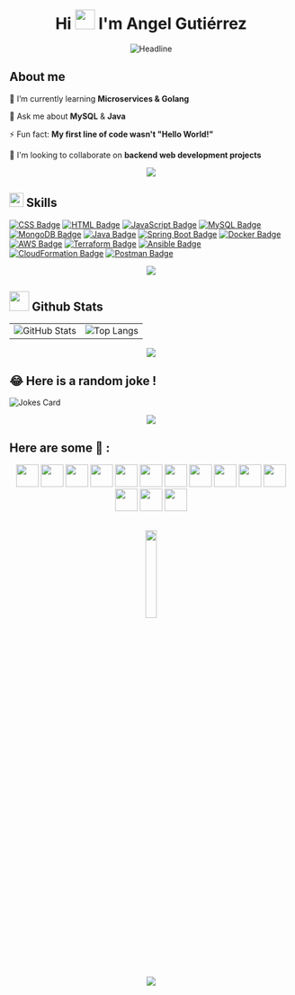<h1 align="center">Hi <img src="https://media.giphy.com/media/hvRJCLFzcasrR4ia7z/giphy.gif" width="35"> I'm Angel Gutiérrez</h1>

<div align=center>
  <img src="https://readme-typing-svg.herokuapp.com?color=%236FDA44&size=32&center=true&vCenter=true&width=600&height=50&lines=Web+Developer" alt="Headline" />
</div>

<h2>About me</h2>

 🌱 I’m currently learning **Microservices & Golang**

 💬 Ask me about **MySQL** & **Java**

 ⚡ Fun fact: **My first line of code wasn't "Hello World!"**

 👯 I'm looking to collaborate on **backend web development projects**

 <p  align="center">
<img src="https://user-images.githubusercontent.com/73097560/115834477-dbab4500-a447-11eb-908a-139a6edaec5c.gif">             
<br>

## <img src="https://media2.giphy.com/media/QssGEmpkyEOhBCb7e1/giphy.gif?cid=ecf05e47a0n3gi1bfqntqmob8g9aid1oyj2wr3ds3mg700bl&rid=giphy.gif" width ="25"> <b>  Skills</b> 
[![CSS Badge](https://img.shields.io/badge/CSS-1572B6?style=for-the-badge&logo=css3&logoColor=white)](https://developer.mozilla.org/en-US/docs/Web/CSS)
[![HTML Badge](https://img.shields.io/badge/HTML-E34F26?style=for-the-badge&logo=html5&logoColor=white)](https://developer.mozilla.org/en-US/docs/Web/HTML)
[![JavaScript Badge](https://img.shields.io/badge/JavaScript-F7DF1E?style=for-the-badge&logo=javascript&logoColor=black)](https://developer.mozilla.org/en-US/docs/Web/JavaScript)
[![MySQL Badge](https://img.shields.io/badge/MySQL-4479A1?style=for-the-badge&logo=mysql&logoColor=white)](https://www.mysql.com/)
[![MongoDB Badge](https://img.shields.io/badge/MongoDB-47A248?style=for-the-badge&logo=mongodb&logoColor=white)](https://www.mongodb.com/)
[![Java Badge](https://img.shields.io/badge/Java-007396?style=for-the-badge&logo=java&logoColor=white)](https://www.java.com/)
[![Spring Boot Badge](https://img.shields.io/badge/Spring_Boot-6DB33F?style=for-the-badge&logo=spring-boot&logoColor=white)](https://spring.io/projects/spring-boot)
[![Docker Badge](https://img.shields.io/badge/Docker-2496ED?style=for-the-badge&logo=docker&logoColor=white)](https://www.docker.com/)
[![AWS Badge](https://img.shields.io/badge/AWS-232F3E?style=for-the-badge&logo=amazon-aws&logoColor=white)](https://aws.amazon.com/)
[![Terraform Badge](https://img.shields.io/badge/Terraform-623CE4?style=for-the-badge&logo=terraform&logoColor=white)](https://www.terraform.io/)
[![Ansible Badge](https://img.shields.io/badge/Ansible-EE0000?style=for-the-badge&logo=ansible&logoColor=white)](https://www.ansible.com/)
[![CloudFormation Badge](https://img.shields.io/badge/CloudFormation-232F3E?style=for-the-badge&logo=amazon-aws&logoColor=white)](https://aws.amazon.com/cloudformation/)
[![Postman Badge](https://img.shields.io/badge/Postman-FF6C37?style=for-the-badge&logo=postman&logoColor=white)](https://www.postman.com/)

<p  align="center">
<img src="https://user-images.githubusercontent.com/73097560/115834477-dbab4500-a447-11eb-908a-139a6edaec5c.gif">             
<br>

## <img src="https://media.giphy.com/media/iY8CRBdQXODJSCERIr/giphy.gif" width="35"><b> Github Stats </b>

<table align="center">
  <tr>
    <td align="center" style="border: none;">
      <img src="https://github-readme-stats.vercel.app/api?username=itsangelgg&show_icons=true&theme=radical" alt="GitHub Stats" />
    </td>
    <td align="center" style="border: none;">
      <img src="https://github-readme-stats.vercel.app/api/top-langs/?username=itsangelgg&layout=compact&theme=radical" alt="Top Langs" />
    </td>
  </tr>
</table>

<p  align="center">
<img src="https://user-images.githubusercontent.com/73097560/115834477-dbab4500-a447-11eb-908a-139a6edaec5c.gif">             
<br>

## 😂 Here is a random joke !
![Jokes Card](https://readme-jokes.vercel.app/api)

<p  align="center">
<img src="https://user-images.githubusercontent.com/73097560/115834477-dbab4500-a447-11eb-908a-139a6edaec5c.gif">             
<br>

## Here are some 🐸 :

<div align="center">
  <img src="https://media.tenor.com/c7LVjFZrBmIAAAAj/pepe-the-frog-pepe.gif" width="40" height="auto"/>
  <img src="https://media.tenor.com/c7LVjFZrBmIAAAAj/pepe-the-frog-pepe.gif" width="40" height="auto"/>
  <img src="https://media.tenor.com/c7LVjFZrBmIAAAAj/pepe-the-frog-pepe.gif" width="40" height="auto"/>
  <img src="https://media.tenor.com/c7LVjFZrBmIAAAAj/pepe-the-frog-pepe.gif" width="40" height="auto"/>
  <img src="https://media.tenor.com/c7LVjFZrBmIAAAAj/pepe-the-frog-pepe.gif" width="40" height="auto"/>
  <img src="https://media.tenor.com/c7LVjFZrBmIAAAAj/pepe-the-frog-pepe.gif" width="40" height="auto"/>
  <img src="https://media.tenor.com/c7LVjFZrBmIAAAAj/pepe-the-frog-pepe.gif" width="40" height="auto"/>
  <img src="https://media.tenor.com/c7LVjFZrBmIAAAAj/pepe-the-frog-pepe.gif" width="40" height="auto"/>
  <img src="https://media.tenor.com/c7LVjFZrBmIAAAAj/pepe-the-frog-pepe.gif" width="40" height="auto"/>
  <img src="https://media.tenor.com/c7LVjFZrBmIAAAAj/pepe-the-frog-pepe.gif" width="40" height="auto"/>
  <img src="https://media.tenor.com/c7LVjFZrBmIAAAAj/pepe-the-frog-pepe.gif" width="40" height="auto"/>
  <img src="https://media.tenor.com/c7LVjFZrBmIAAAAj/pepe-the-frog-pepe.gif" width="40" height="auto"/>
  <img src="https://media.tenor.com/c7LVjFZrBmIAAAAj/pepe-the-frog-pepe.gif" width="40" height="auto"/>
  <img src="https://media.tenor.com/c7LVjFZrBmIAAAAj/pepe-the-frog-pepe.gif" width="40" height="auto"/>
</div>

<br>
<p align="center"">
<img src="https://media.giphy.com/media/jpVnC65DmYeyRL4LHS/giphy.gif" width="20%">
</p>

<p  align="center">
<img src="https://user-images.githubusercontent.com/73097560/115834477-dbab4500-a447-11eb-908a-139a6edaec5c.gif">             
<br>

